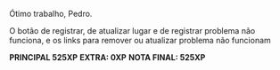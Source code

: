 Ótimo trabalho, Pedro.

O botão de registrar, de atualizar lugar e de registrar problema  não funciona, e os links para remover ou atualizar problema não funcionam

**PRINCIPAL 525XP**
**EXTRA: 0XP**
**NOTA FINAL: 525XP**